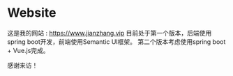 # Website
这是我的网站 : https://www.jianzhang.vip
目前处于第一个版本，后端使用spring boot开发，前端使用Semantic UI框架。
第二个版本考虑使用spring boot + Vue.js完成。

感谢来访！